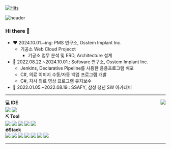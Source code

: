 [![Hits](https://hits.seeyoufarm.com/api/count/incr/badge.svg?url=https%3A%2F%2Fgithub.com%2FParansaik&count_bg=%2386A1FF&title_bg=%23276AFF&icon=linux.svg&icon_color=%23000000&title=hits&edge_flat=true)](https://hits.seeyoufarm.com)

![header](https://capsule-render.vercel.app/api?type=waving&color=75BDE0&height=150&section=header&text=Jeong%20Tae%20Yeong&fontSize=60)

### Hi there 👋
- ❤️ 2024.10.01.~ing: PMS 연구소, Osstem Implant Inc.
    - 기공소 Web Cloud Projecct
        - 기공소 업무 분석 및 ERD, Architecture 설계
- 🔭 2022.08.22.~2024.10.01.: Software 연구소, Osstem Implant Inc.
    - Jenkins, Declarative Pipeline를 사용한 응용프로그램 배포
    - C#, 의료 이미지 수동/자동 백업 프로그램 개발
    - C#, 자사 의료 영상 프로그램 유지보수
- 🌱 2022.01.05.~2022.08.19.: SSAFY, 삼성 청년 SW 아카데미

<!-- 
- 🤔 2021.07.02.~2021.12.01.: 경북형 SW OpenBank 구축 사업
- ⚡ 2021.04.19.~2021.10.20.: KSA 혁신 성장 청년 인재 집중 양성
-->

<!-- ✨💬📫⚡ -->

---

<div align="center">

  <img align="right" src="http://mazassumnida.wtf/api/v2/generate_badge?boj=haramel49" />

  <div align="left">
    <strong>💻 IDE</strong>
    <div>
      <img src="https://img.shields.io/badge/IntelliJ IDEA-000000?style=flat_square&logo=IntelliJ IDEA&logoColor=white">
<!--       <img src="https://img.shields.io/badge/WebStrom-000000?style=flat_square&logo=WebStorm&logoColor=white"> -->
<!--       <img src="https://img.shields.io/badge/Visual%20Studio%20Code-5C2D91.svg?&style=flat_square&logo=Visual%20Studio&logoColor=white"> -->
      <img src="https://img.shields.io/badge/Visual%20Code-007ACC.svg?&style=flat_square&logo=Visual%20Studio%20Code&logoColor=white">
    </div>
    <strong>⛏ Tool</strong>
    <div>
      <img src="https://img.shields.io/badge/GitHub-181717?style=flat_square&logo=GitHub&logoColor=white">
      <img src="https://img.shields.io/badge/Notion-000000?style=flat_square&logo=Notion&logoColor=white">
      <img src="https://img.shields.io/badge/Slack-4A154B.svg?&style=flat_square&logo=Slack&logoColor=white">
      <img src="https://img.shields.io/badge/Jira-0052CC?style=flat_square&logo=Jira&logoColor=white">
        <img src="https://img.shields.io/badge/Obsidian-7C3AED?style=flat_square&logo=Obsidian&logoColor=white">
<!--       <img src="https://img.shields.io/badge/Figma-F24E1E?style=flat_square&logo=Figma&logoColor=white"> -->
    </div>
    <strong>🔥Stack</strong>
    <div>
      <img src="https://img.shields.io/badge/Linux-FCC624?style=flat_square&logo=Linux&logoColor=black">
<!--       <img src="https://img.shields.io/badge/C/C++/C%23-00599C?style= flat_square&logo=C&logoColor=white"> -->
<!--       <img src="https://img.shields.io/badge/.Net-512BD4?style= flat_square&logo=.Net&logoColor=white"> -->
<!--       <img src="https://img.shields.io/badge/Qt-41CD52?style= flat_square&logo=Qt&logoColor=white"> -->
      <img src="https://img.shields.io/badge/JAVA-007396?style=flat_square&logo=java&logoColor=white">
      <img src="https://img.shields.io/badge/Spring_Boot-6DB33F?style=flat_square&logo=SpringBoot&logoColor=white">
      <img src="https://img.shields.io/badge/Persistencet-59666C?style=flat_square&logo=Hibernate&logoColor=white">
      <img src="https://img.shields.io/badge/Mysql-4479A1?style=flat_square&logo=Mysql&logoColor=white">
<!--       <img src="https://img.shields.io/badge/MsSql-003B57?style=flat_square&logo=SQLite&logoColor=white"> -->
      <img src="https://img.shields.io/badge/AmazonAWS-232F3E?style= flat_square&logo=AmazonAWS&logoColor=white">
<!--       <img src="https://img.shields.io/badge/Docker-2496ED?style= flat_square&logo=Docker&logoColor=white"> -->
      <img src="https://img.shields.io/badge/Jenkins-D24939?style= flat_square&logo=Jenkins&logoColor=white">  
<!--       <img src="https://img.shields.io/badge/Graphql-E10098?style= flat_square&logo=Graphql&logoColor=white"> -->
<!--       <img src="https://img.shields.io/badge/Vue.js-4FC08D?style=flat_square&logo=Vue.js&logoColor=black"> -->
<!--       <img src="https://img.shields.io/badge/HTML-E34F26?style=flat_square&logo=Html5&logoColor=black"> -->
<!--       <img src="https://img.shields.io/badge/Css-1572B6?style=flat_square&logo=CSS3&logoColor=black"> -->
<!--       <img src="https://img.shields.io/badge/Javascript-F7DF1E?style=flat_square&logo=Javascript&logoColor=black"> -->
<!--       <img src="https://img.shields.io/badge/Node.js-339933?style=flat_square&logo=Node.js&logoColor=black"> -->
<!--       <img src="https://img.shields.io/badge/Nginx-009639?style=flat_square&logo=Nginx&logoColor=black"> -->
    </div>
  </div>
</div>

<!-- 
## 🐌 A Little Bit Of

<!--
<img src="https://img.shields.io/badge/Android-3DDC84?style= flat_square&logo=Android&logoColor=black">
<img src="https://img.shields.io/badge/Node.js-339933?style= flat_square&logo=Node.js&logoColor=black">
<img src="https://img.shields.io/badge/AWS-232F3E?style= flat_square&logo=AmazonAWS&logoColor=white">
<br>
<br>
## 📌 Tech Of Interest
<img src="https://img.shields.io/badge/MSA-543DE0?style= flat_square&logo=Polywork&logoColor=black">
<img src="https://img.shields.io/badge/Netflix_oss-E50914?style= flat_square&logo=Netflix&logoColor=black">
<img src="https://img.shields.io/badge/Apache Kafka-231F20?style= flat_square&logo=ApacheKafka&logoColor=white">
<img src="https://img.shields.io/badge/Spring Cloud-6DB33F?style= flat_square&logo=Spring&logoColor=white">

<img src="https://img.shields.io/badge/Kubernetes-326CE5?style= flat_square&logo=Kubernetes&logoColor=white">
-->

<!-- 
<img width=350px height=165px src="https://github-readme-stats.vercel.app/api?username=Paransaik&show_icons=true&theme=apprentice"/>

[![Top Langs](https://github-readme-stats.vercel.app/api/top-langs/?username=Paransaik&layout=compact&theme=apprentice)](https://github.com/anuraghazra/github-readme-stats) -->
----
